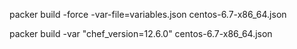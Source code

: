 
packer build -force -var-file=variables.json centos-6.7-x86_64.json

packer build -var "chef_version=12.6.0" centos-6.7-x86_64.json
